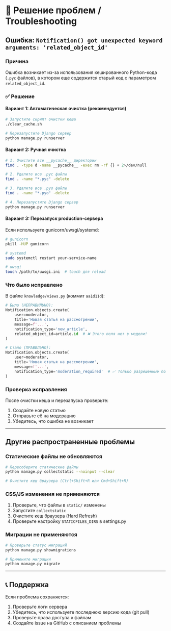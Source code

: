 # 🔧 Решение проблем / Troubleshooting

## Ошибка: `Notification() got unexpected keyword arguments: 'related_object_id'`

### Причина
Ошибка возникает из-за использования кешированного Python-кода (`.pyc` файлов), в котором еще содержится старый код с параметром `related_object_id`.

### ✅ Решение

#### Вариант 1: Автоматическая очистка (рекомендуется)
```bash
# Запустите скрипт очистки кеша
./clear_cache.sh

# Перезапустите Django сервер
python manage.py runserver
```

#### Вариант 2: Ручная очистка
```bash
# 1. Очистите все __pycache__ директории
find . -type d -name __pycache__ -exec rm -rf {} + 2>/dev/null

# 2. Удалите все .pyc файлы
find . -name "*.pyc" -delete

# 3. Удалите все .pyo файлы
find . -name "*.pyo" -delete

# 4. Перезапустите Django сервер
python manage.py runserver
```

#### Вариант 3: Перезапуск production-сервера
Если используете gunicorn/uwsgi/systemd:
```bash
# gunicorn
pkill -HUP gunicorn

# systemd
sudo systemctl restart your-service-name

# uwsgi
touch /path/to/uwsgi.ini  # touch для reload
```

### Что было исправлено
В файле `knowledge/views.py` (коммит `aa1d11d`):
```python
# Было (НЕПРАВИЛЬНО):
Notification.objects.create(
    user=moderator,
    title='Новая статья на рассмотрении',
    message=f'...',
    notification_type='new_article',
    related_object_id=article.id  # ❌ Этого поля нет в модели!
)

# Стало (ПРАВИЛЬНО):
Notification.objects.create(
    user=moderator,
    title='Новая статья на рассмотрении',
    message=f'...',
    notification_type='moderation_required'  # ✅ Только разрешенные поля
)
```

### Проверка исправления
После очистки кеша и перезапуска проверьте:
1. Создайте новую статью
2. Отправьте её на модерацию
3. Убедитесь, что ошибка не возникает

---

## Другие распространенные проблемы

### Статические файлы не обновляются
```bash
# Пересоберите статические файлы
python manage.py collectstatic --noinput --clear

# Очистите кеш браузера (Ctrl+Shift+R или Cmd+Shift+R)
```

### CSS/JS изменения не применяются
1. Проверьте, что файлы в `static/` изменены
2. Запустите `collectstatic`
3. Очистите кеш браузера (Hard Refresh)
4. Проверьте настройку `STATICFILES_DIRS` в settings.py

### Миграции не применяются
```bash
# Проверьте статус миграций
python manage.py showmigrations

# Примените миграции
python manage.py migrate
```

---

## 📞 Поддержка
Если проблема сохраняется:
1. Проверьте логи сервера
2. Убедитесь, что используете последнюю версию кода (git pull)
3. Проверьте права доступа к файлам
4. Создайте issue на GitHub с описанием проблемы
